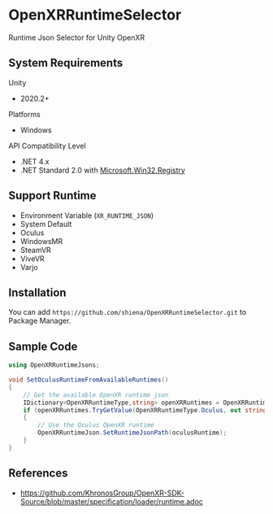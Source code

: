 # OpenXRRuntimeSelector
Runtime Json Selector for Unity OpenXR

## System Requirements

Unity
  - 2020.2+

Platforms
  - Windows

API Compatibility Level
  - .NET 4.x
  - .NET Standard 2.0 with [Microsoft.Win32.Registry](https://www.nuget.org/packages/Microsoft.Win32.Registry/)

## Support Runtime

- Environment Variable (`XR_RUNTIME_JSON`)
- System Default
- Oculus
- WindowsMR
- SteamVR
- ViveVR
- Varjo

## Installation

You can add `https://github.com/shiena/OpenXRRuntimeSelector.git` to Package Manager.

## Sample Code

```cs
using OpenXRRuntimeJsons;

void SetOculusRuntimeFromAvailableRuntimes()
{
    // Get the available OpenXR runtime json
    IDictionary<OpenXRRuntimeType,string> openXRRuntimes = OpenXRRuntimeJson.GetRuntimeJsonPaths();
    if (openXRRuntimes.TryGetValue(OpenXRRuntimeType.Oculus, out string oculusRuntime))
    {
        // Use the Oculus OpenXR runtime
        OpenXRRuntimeJson.SetRuntimeJsonPath(oculusRuntime);
    }
}
```

## References

- https://github.com/KhronosGroup/OpenXR-SDK-Source/blob/master/specification/loader/runtime.adoc
